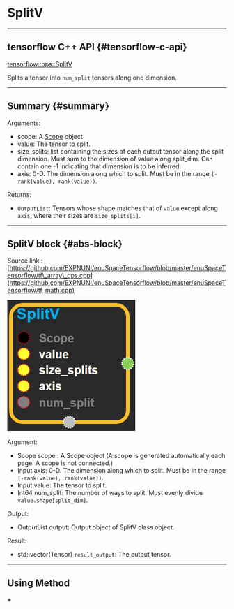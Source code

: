 # SplitV

---

## tensorflow C++ API {#tensorflow-c-api}

[tensorflow::ops::SplitV](https://www.tensorflow.org/api_docs/cc/class/tensorflow/ops/split-v.html)

Splits a tensor into `num_split` tensors along one dimension.

---

## Summary {#summary}

Arguments:

* scope: A [Scope](https://www.tensorflow.org/versions/r1.4/api_docs/cc/class/tensorflow/scope.html#classtensorflow_1_1_scope) object
* value: The tensor to split.
* size\_splits: list containing the sizes of each output tensor along the split dimension. Must sum to the dimension of value along split\_dim. Can contain one -1 indicating that dimension is to be inferred.
* axis: 0-D. The dimension along which to split. Must be in the range `[-rank(value), rank(value))`.

Returns:

* `OutputList`: Tensors whose shape matches that of `value` except along `axis`, where their sizes are `size_splits[i]`.

---

## SplitV block {#abs-block}

Source link :[https://github.com/EXPNUNI/enuSpaceTensorflow/blob/master/enuSpaceTensorflow/tf\_array\_ops.cpp](https://github.com/EXPNUNI/enuSpaceTensorflow/blob/master/enuSpaceTensorflow/tf_math.cpp)

![](/assets/array_ops/splitv1.png)

Argument:

* Scope scope : A Scope object \(A scope is generated automatically each page. A scope is not connected.\)
* Input axis: 0-D. The dimension along which to split. Must be in the range `[-rank(value), rank(value))`.
* Input value: The tensor to split.
* Int64 num\_split: The number of ways to split. Must evenly divide `value.shape[split_dim]`.

Output:

* OutputList output: Output object of SplitV class object.

Result:

* std::vector\(Tensor\) `result_output`: The output tensor.

---

## Using Method

※ 

